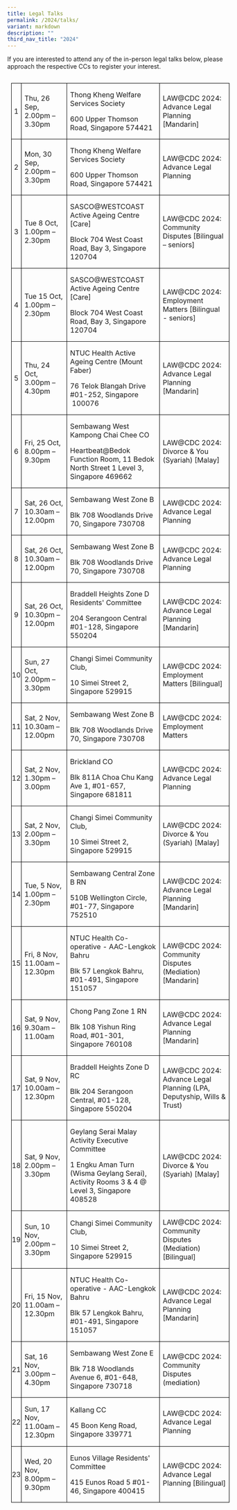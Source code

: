 ```yaml
---
title: Legal Talks
permalink: /2024/talks/
variant: markdown
description: ""
third_nav_title: "2024"
---
```

If you are interested to attend any of the in-person legal talks below, please approach the respective CCs to register your interest.

        
<table style="border-collapse:collapse;mso-yfti-tbllook:1184;mso-table-lspace:9.0pt;
 margin-left:6.75pt;mso-table-rspace:9.0pt;margin-right:6.75pt;mso-table-bspace:
 5.75pt;margin-bottom:3.5pt;mso-table-anchor-vertical:paragraph;mso-table-anchor-horizontal:
 column;mso-table-left:left;mso-padding-alt:0cm 0cm 0cm 0cm" align="left" cellpadding="0" cellspacing="0" border="0" class="MsoNormalTable"><tbody><tr style="mso-yfti-irow:0;mso-yfti-firstrow:yes"><td style="width:20.9pt;border:solid windowtext 1.0pt;padding:0cm 0cm 0cm 0cm" width="28"><p style="text-align:center;mso-element:frame;
  mso-element-frame-hspace:9.0pt;mso-element-wrap:around;mso-element-anchor-vertical:
  paragraph;mso-element-anchor-horizontal:column;mso-height-rule:exactly" align="center" class="MsoNormal">1</p></td><td style="width:184.25pt;border:solid windowtext 1.0pt;border-left:
  none;padding:0cm 5.4pt 0cm 5.4pt" width="246"><p style="mso-element:frame;mso-element-frame-hspace:9.0pt;
  mso-element-wrap:around;mso-element-anchor-vertical:paragraph;mso-element-anchor-horizontal:
  column;mso-height-rule:exactly" class="MsoNormal">Thu, 26 Sep, 2.00pm – 3.30pm</p></td><td style="width:306.15pt;border:solid windowtext 1.0pt;border-left:
  none;padding:0cm 5.4pt 0cm 5.4pt" width="408"><p style="mso-element:frame;mso-element-frame-hspace:9.0pt;
  mso-element-wrap:around;mso-element-anchor-vertical:paragraph;mso-element-anchor-horizontal:
  column;mso-height-rule:exactly" class="MsoNormal">Thong Kheng Welfare Services Society</p><p style="mso-element:frame;mso-element-frame-hspace:9.0pt;
  mso-element-wrap:around;mso-element-anchor-vertical:paragraph;mso-element-anchor-horizontal:
  column;mso-height-rule:exactly" class="MsoNormal">600 Upper Thomson Road, Singapore 574421</p></td><td style="width:411.1pt;border:solid windowtext 1.0pt;border-left:
  none;padding:0cm 5.4pt 0cm 5.4pt" width="548"><p style="mso-element:frame;mso-element-frame-hspace:9.0pt;
  mso-element-wrap:around;mso-element-anchor-vertical:paragraph;mso-element-anchor-horizontal:
  column;mso-height-rule:exactly" class="MsoNormal">LAW@CDC 2024: Advance Legal Planning [Mandarin]</p></td></tr><tr style="mso-yfti-irow:1"><td style="width:20.9pt;border:solid windowtext 1.0pt;border-top:
  none;padding:0cm 0cm 0cm 0cm" width="28"><p style="text-align:center;mso-element:frame;
  mso-element-frame-hspace:9.0pt;mso-element-wrap:around;mso-element-anchor-vertical:
  paragraph;mso-element-anchor-horizontal:column;mso-height-rule:exactly" align="center" class="MsoNormal">2</p></td><td style="width:184.25pt;border-top:none;border-left:none;
  border-bottom:solid windowtext 1.0pt;border-right:solid windowtext 1.0pt;
  padding:0cm 5.4pt 0cm 5.4pt" width="246"><p style="mso-element:frame;mso-element-frame-hspace:9.0pt;
  mso-element-wrap:around;mso-element-anchor-vertical:paragraph;mso-element-anchor-horizontal:
  column;mso-height-rule:exactly" class="MsoNormal">Mon, 30 Sep, 2.00pm – 3.30pm</p></td><td style="width:306.15pt;border-top:none;border-left:none;
  border-bottom:solid windowtext 1.0pt;border-right:solid windowtext 1.0pt;
  padding:0cm 5.4pt 0cm 5.4pt" width="408"><p style="mso-element:frame;mso-element-frame-hspace:9.0pt;
  mso-element-wrap:around;mso-element-anchor-vertical:paragraph;mso-element-anchor-horizontal:
  column;mso-height-rule:exactly" class="MsoNormal">Thong Kheng Welfare Services Society</p><p style="mso-element:frame;mso-element-frame-hspace:9.0pt;
  mso-element-wrap:around;mso-element-anchor-vertical:paragraph;mso-element-anchor-horizontal:
  column;mso-height-rule:exactly" class="MsoNormal">600 Upper Thomson Road, Singapore 574421</p></td><td style="width:411.1pt;border-top:none;border-left:none;
  border-bottom:solid windowtext 1.0pt;border-right:solid windowtext 1.0pt;
  padding:0cm 5.4pt 0cm 5.4pt" width="548"><p style="mso-element:frame;mso-element-frame-hspace:9.0pt;
  mso-element-wrap:around;mso-element-anchor-vertical:paragraph;mso-element-anchor-horizontal:
  column;mso-height-rule:exactly" class="MsoNormal">LAW@CDC 2024: Advance Legal Planning</p></td></tr><tr style="mso-yfti-irow:2"><td style="width:20.9pt;border:solid windowtext 1.0pt;border-top:
  none;padding:0cm 0cm 0cm 0cm" width="28"><p style="text-align:center;mso-element:frame;
  mso-element-frame-hspace:9.0pt;mso-element-wrap:around;mso-element-anchor-vertical:
  paragraph;mso-element-anchor-horizontal:column;mso-height-rule:exactly" align="center" class="MsoNormal">3</p></td><td style="width:184.25pt;border-top:none;border-left:none;
  border-bottom:solid windowtext 1.0pt;border-right:solid windowtext 1.0pt;
  padding:0cm 5.4pt 0cm 5.4pt" width="246"><p style="mso-element:frame;mso-element-frame-hspace:9.0pt;
  mso-element-wrap:around;mso-element-anchor-vertical:paragraph;mso-element-anchor-horizontal:
  column;mso-height-rule:exactly" class="MsoNormal">Tue 8 Oct, 1.00pm – 2.30pm</p></td><td style="width:306.15pt;border-top:none;border-left:none;
  border-bottom:solid windowtext 1.0pt;border-right:solid windowtext 1.0pt;
  padding:0cm 5.4pt 0cm 5.4pt" width="408"><p style="mso-element:frame;mso-element-frame-hspace:9.0pt;
  mso-element-wrap:around;mso-element-anchor-vertical:paragraph;mso-element-anchor-horizontal:
  column;mso-height-rule:exactly" class="MsoNormal">SASCO@WESTCOAST Active Ageing Centre [Care]</p><p style="mso-element:frame;mso-element-frame-hspace:9.0pt;
  mso-element-wrap:around;mso-element-anchor-vertical:paragraph;mso-element-anchor-horizontal:
  column;mso-height-rule:exactly" class="MsoNormal">Block 704 West Coast Road, Bay 3, Singapore 120704</p></td><td style="width:411.1pt;border-top:none;border-left:none;
  border-bottom:solid windowtext 1.0pt;border-right:solid windowtext 1.0pt;
  padding:0cm 5.4pt 0cm 5.4pt" width="548"><p style="mso-element:frame;mso-element-frame-hspace:9.0pt;
  mso-element-wrap:around;mso-element-anchor-vertical:paragraph;mso-element-anchor-horizontal:
  column;mso-height-rule:exactly" class="MsoNormal">LAW@CDC 2024: Community Disputes [Bilingual – seniors]</p></td></tr><tr style="mso-yfti-irow:3"><td style="width:20.9pt;border:solid windowtext 1.0pt;border-top:
  none;padding:0cm 0cm 0cm 0cm" width="28"><p style="text-align:center;mso-element:frame;
  mso-element-frame-hspace:9.0pt;mso-element-wrap:around;mso-element-anchor-vertical:
  paragraph;mso-element-anchor-horizontal:column;mso-height-rule:exactly" align="center" class="MsoNormal">4</p></td><td style="width:184.25pt;border-top:none;border-left:none;
  border-bottom:solid windowtext 1.0pt;border-right:solid windowtext 1.0pt;
  padding:0cm 5.4pt 0cm 5.4pt" width="246"><p style="mso-element:frame;mso-element-frame-hspace:9.0pt;
  mso-element-wrap:around;mso-element-anchor-vertical:paragraph;mso-element-anchor-horizontal:
  column;mso-height-rule:exactly" class="MsoNormal">Tue 15 Oct, 1.00pm – 2.30pm</p></td><td style="width:306.15pt;border-top:none;border-left:none;
  border-bottom:solid windowtext 1.0pt;border-right:solid windowtext 1.0pt;
  padding:0cm 5.4pt 0cm 5.4pt" width="408"><p style="mso-element:frame;mso-element-frame-hspace:9.0pt;
  mso-element-wrap:around;mso-element-anchor-vertical:paragraph;mso-element-anchor-horizontal:
  column;mso-height-rule:exactly" class="MsoNormal">SASCO@WESTCOAST Active Ageing Centre [Care]</p><p style="mso-element:frame;mso-element-frame-hspace:9.0pt;
  mso-element-wrap:around;mso-element-anchor-vertical:paragraph;mso-element-anchor-horizontal:
  column;mso-height-rule:exactly" class="MsoNormal">Block 704 West Coast Road, Bay 3, Singapore 120704</p></td><td style="width:411.1pt;border-top:none;border-left:none;
  border-bottom:solid windowtext 1.0pt;border-right:solid windowtext 1.0pt;
  padding:0cm 5.4pt 0cm 5.4pt" width="548"><p style="mso-element:frame;mso-element-frame-hspace:9.0pt;
  mso-element-wrap:around;mso-element-anchor-vertical:paragraph;mso-element-anchor-horizontal:
  column;mso-height-rule:exactly" class="MsoNormal">LAW@CDC 2024: Employment Matters [Bilingual - seniors]</p></td></tr><tr style="mso-yfti-irow:4"><td style="width:20.9pt;border:solid windowtext 1.0pt;border-top:
  none;padding:0cm 0cm 0cm 0cm" width="28"><p style="text-align:center;mso-element:frame;
  mso-element-frame-hspace:9.0pt;mso-element-wrap:around;mso-element-anchor-vertical:
  paragraph;mso-element-anchor-horizontal:column;mso-height-rule:exactly" align="center" class="MsoNormal">5</p></td><td style="width:184.25pt;border-top:none;border-left:none;
  border-bottom:solid windowtext 1.0pt;border-right:solid windowtext 1.0pt;
  padding:0cm 5.4pt 0cm 5.4pt" width="246"><p style="mso-element:frame;mso-element-frame-hspace:9.0pt;
  mso-element-wrap:around;mso-element-anchor-vertical:paragraph;mso-element-anchor-horizontal:
  column;mso-height-rule:exactly" class="MsoNormal">Thu, 24 Oct, 3.00pm – 4.30pm</p></td><td style="width:306.15pt;border-top:none;border-left:none;
  border-bottom:solid windowtext 1.0pt;border-right:solid windowtext 1.0pt;
  padding:0cm 5.4pt 0cm 5.4pt" width="408"><p style="mso-element:frame;mso-element-frame-hspace:9.0pt;
  mso-element-wrap:around;mso-element-anchor-vertical:paragraph;mso-element-anchor-horizontal:
  column;mso-height-rule:exactly" class="MsoNormal">NTUC Health Active Ageing Centre (Mount Faber)</p><p style="mso-element:frame;mso-element-frame-hspace:9.0pt;
  mso-element-wrap:around;mso-element-anchor-vertical:paragraph;mso-element-anchor-horizontal:
  column;mso-height-rule:exactly" class="MsoNormal">76 Telok Blangah Drive #01-252, Singapore &nbsp;100076</p></td><td style="width:411.1pt;border-top:none;border-left:none;
  border-bottom:solid windowtext 1.0pt;border-right:solid windowtext 1.0pt;
  padding:0cm 5.4pt 0cm 5.4pt" width="548"><p style="mso-element:frame;mso-element-frame-hspace:9.0pt;
  mso-element-wrap:around;mso-element-anchor-vertical:paragraph;mso-element-anchor-horizontal:
  column;mso-height-rule:exactly" class="MsoNormal">LAW@CDC 2024: Advance Legal Planning [Mandarin]</p></td></tr><tr style="mso-yfti-irow:5"><td style="width:20.9pt;border:solid windowtext 1.0pt;border-top:
  none;padding:0cm 0cm 0cm 0cm" width="28"><p style="text-align:center;mso-element:frame;
  mso-element-frame-hspace:9.0pt;mso-element-wrap:around;mso-element-anchor-vertical:
  paragraph;mso-element-anchor-horizontal:column;mso-height-rule:exactly" align="center" class="MsoNormal">6</p></td><td style="width:184.25pt;border-top:none;border-left:none;
  border-bottom:solid windowtext 1.0pt;border-right:solid windowtext 1.0pt;
  padding:0cm 5.4pt 0cm 5.4pt" width="246"><p style="mso-element:frame;mso-element-frame-hspace:9.0pt;
  mso-element-wrap:around;mso-element-anchor-vertical:paragraph;mso-element-anchor-horizontal:
  column;mso-height-rule:exactly" class="MsoNormal">Fri, 25 Oct, 8.00pm – 9.30pm</p></td><td style="width:306.15pt;border-top:none;border-left:none;
  border-bottom:solid windowtext 1.0pt;border-right:solid windowtext 1.0pt;
  padding:0cm 5.4pt 0cm 5.4pt" width="408"><p style="mso-element:frame;mso-element-frame-hspace:9.0pt;
  mso-element-wrap:around;mso-element-anchor-vertical:paragraph;mso-element-anchor-horizontal:
  column;mso-height-rule:exactly" class="MsoNormal">Sembawang West Kampong Chai Chee CO</p><p style="mso-element:frame;mso-element-frame-hspace:9.0pt;
  mso-element-wrap:around;mso-element-anchor-vertical:paragraph;mso-element-anchor-horizontal:
  column;mso-height-rule:exactly" class="MsoNormal">Heartbeat@Bedok Function Room, 11 Bedok North Street 1 Level 3, Singapore 469662</p></td><td style="width:411.1pt;border-top:none;border-left:none;
  border-bottom:solid windowtext 1.0pt;border-right:solid windowtext 1.0pt;
  padding:0cm 5.4pt 0cm 5.4pt" width="548"><p style="mso-element:frame;mso-element-frame-hspace:9.0pt;
  mso-element-wrap:around;mso-element-anchor-vertical:paragraph;mso-element-anchor-horizontal:
  column;mso-height-rule:exactly" class="MsoNormal">LAW@CDC 2024: Divorce &amp; You (Syariah) [Malay]</p></td></tr><tr style="mso-yfti-irow:6"><td style="width:20.9pt;border:solid windowtext 1.0pt;border-top:
  none;padding:0cm 0cm 0cm 0cm" width="28"><p style="text-align:center;mso-element:frame;
  mso-element-frame-hspace:9.0pt;mso-element-wrap:around;mso-element-anchor-vertical:
  paragraph;mso-element-anchor-horizontal:column;mso-height-rule:exactly" align="center" class="MsoNormal">7</p></td><td style="width:184.25pt;border-top:none;border-left:none;
  border-bottom:solid windowtext 1.0pt;border-right:solid windowtext 1.0pt;
  padding:0cm 5.4pt 0cm 5.4pt" width="246"><p style="mso-element:frame;mso-element-frame-hspace:9.0pt;
  mso-element-wrap:around;mso-element-anchor-vertical:paragraph;mso-element-anchor-horizontal:
  column;mso-height-rule:exactly" class="MsoNormal">Sat, 26 Oct, 10.30am – 12.00pm</p></td><td style="width:306.15pt;border-top:none;border-left:none;
  border-bottom:solid windowtext 1.0pt;border-right:solid windowtext 1.0pt;
  padding:0cm 5.4pt 0cm 5.4pt" width="408"><p style="mso-element:frame;mso-element-frame-hspace:9.0pt;
  mso-element-wrap:around;mso-element-anchor-vertical:paragraph;mso-element-anchor-horizontal:
  column;mso-height-rule:exactly" class="MsoNormal">Sembawang West Zone B</p><p style="mso-element:frame;mso-element-frame-hspace:9.0pt;
  mso-element-wrap:around;mso-element-anchor-vertical:paragraph;mso-element-anchor-horizontal:
  column;mso-height-rule:exactly" class="MsoNormal">Blk 708 Woodlands Drive 70, Singapore 730708</p></td><td style="width:411.1pt;border-top:none;border-left:none;
  border-bottom:solid windowtext 1.0pt;border-right:solid windowtext 1.0pt;
  padding:0cm 5.4pt 0cm 5.4pt" width="548"><p style="mso-element:frame;mso-element-frame-hspace:9.0pt;
  mso-element-wrap:around;mso-element-anchor-vertical:paragraph;mso-element-anchor-horizontal:
  column;mso-height-rule:exactly" class="MsoNormal">LAW@CDC 2024: Advance Legal Planning</p></td></tr><tr style="mso-yfti-irow:7"><td style="width:20.9pt;border:solid windowtext 1.0pt;border-top:
  none;padding:0cm 0cm 0cm 0cm" width="28"><p style="text-align:center;mso-element:frame;
  mso-element-frame-hspace:9.0pt;mso-element-wrap:around;mso-element-anchor-vertical:
  paragraph;mso-element-anchor-horizontal:column;mso-height-rule:exactly" align="center" class="MsoNormal">8</p></td><td style="width:184.25pt;border-top:none;border-left:none;
  border-bottom:solid windowtext 1.0pt;border-right:solid windowtext 1.0pt;
  padding:0cm 5.4pt 0cm 5.4pt" width="246"><p style="mso-element:frame;mso-element-frame-hspace:9.0pt;
  mso-element-wrap:around;mso-element-anchor-vertical:paragraph;mso-element-anchor-horizontal:
  column;mso-height-rule:exactly" class="MsoNormal">Sat, 26 Oct, 10.30am – 12.00pm</p></td><td style="width:306.15pt;border-top:none;border-left:none;
  border-bottom:solid windowtext 1.0pt;border-right:solid windowtext 1.0pt;
  padding:0cm 5.4pt 0cm 5.4pt" width="408"><p style="mso-element:frame;mso-element-frame-hspace:9.0pt;
  mso-element-wrap:around;mso-element-anchor-vertical:paragraph;mso-element-anchor-horizontal:
  column;mso-height-rule:exactly" class="MsoNormal">Sembawang West Zone B</p><p style="mso-element:frame;mso-element-frame-hspace:9.0pt;
  mso-element-wrap:around;mso-element-anchor-vertical:paragraph;mso-element-anchor-horizontal:
  column;mso-height-rule:exactly" class="MsoNormal">Blk 708 Woodlands Drive 70, Singapore 730708</p></td><td style="width:411.1pt;border-top:none;border-left:none;
  border-bottom:solid windowtext 1.0pt;border-right:solid windowtext 1.0pt;
  padding:0cm 5.4pt 0cm 5.4pt" width="548"><p style="mso-element:frame;mso-element-frame-hspace:9.0pt;
  mso-element-wrap:around;mso-element-anchor-vertical:paragraph;mso-element-anchor-horizontal:
  column;mso-height-rule:exactly" class="MsoNormal">LAW@CDC 2024: Advance Legal Planning</p></td></tr><tr style="mso-yfti-irow:8"><td style="width:20.9pt;border:solid windowtext 1.0pt;border-top:
  none;padding:0cm 0cm 0cm 0cm" width="28"><p style="text-align:center;mso-element:frame;
  mso-element-frame-hspace:9.0pt;mso-element-wrap:around;mso-element-anchor-vertical:
  paragraph;mso-element-anchor-horizontal:column;mso-height-rule:exactly" align="center" class="MsoNormal">9</p></td><td style="width:184.25pt;border-top:none;border-left:none;
  border-bottom:solid windowtext 1.0pt;border-right:solid windowtext 1.0pt;
  padding:0cm 5.4pt 0cm 5.4pt" width="246"><p style="mso-element:frame;mso-element-frame-hspace:9.0pt;
  mso-element-wrap:around;mso-element-anchor-vertical:paragraph;mso-element-anchor-horizontal:
  column;mso-height-rule:exactly" class="MsoNormal">Sat, 26 Oct, 10.30pm – 12.00pm</p></td><td style="width:306.15pt;border-top:none;border-left:none;
  border-bottom:solid windowtext 1.0pt;border-right:solid windowtext 1.0pt;
  padding:0cm 5.4pt 0cm 5.4pt" width="408"><p style="mso-element:frame;mso-element-frame-hspace:9.0pt;
  mso-element-wrap:around;mso-element-anchor-vertical:paragraph;mso-element-anchor-horizontal:
  column;mso-height-rule:exactly" class="MsoNormal">Braddell Heights Zone D Residents' Committee</p><p style="mso-element:frame;mso-element-frame-hspace:9.0pt;
  mso-element-wrap:around;mso-element-anchor-vertical:paragraph;mso-element-anchor-horizontal:
  column;mso-height-rule:exactly" class="MsoNormal">204 Serangoon Central #01-128, Singapore 550204</p></td><td style="width:411.1pt;border-top:none;border-left:none;
  border-bottom:solid windowtext 1.0pt;border-right:solid windowtext 1.0pt;
  padding:0cm 5.4pt 0cm 5.4pt" width="548"><p style="mso-element:frame;mso-element-frame-hspace:9.0pt;
  mso-element-wrap:around;mso-element-anchor-vertical:paragraph;mso-element-anchor-horizontal:
  column;mso-height-rule:exactly" class="MsoNormal">LAW@CDC 2024: Advance Legal Planning [Mandarin]</p></td></tr><tr style="mso-yfti-irow:9"><td style="width:20.9pt;border:solid windowtext 1.0pt;border-top:
  none;padding:0cm 0cm 0cm 0cm" width="28"><p style="text-align:center;mso-element:frame;
  mso-element-frame-hspace:9.0pt;mso-element-wrap:around;mso-element-anchor-vertical:
  paragraph;mso-element-anchor-horizontal:column;mso-height-rule:exactly" align="center" class="MsoNormal">10</p></td><td style="width:184.25pt;border-top:none;border-left:none;
  border-bottom:solid windowtext 1.0pt;border-right:solid windowtext 1.0pt;
  padding:0cm 5.4pt 0cm 5.4pt" width="246"><p style="mso-element:frame;mso-element-frame-hspace:9.0pt;
  mso-element-wrap:around;mso-element-anchor-vertical:paragraph;mso-element-anchor-horizontal:
  column;mso-height-rule:exactly" class="MsoNormal">Sun, 27 Oct, 2.00pm – 3.30pm</p></td><td style="width:306.15pt;border-top:none;border-left:none;
  border-bottom:solid windowtext 1.0pt;border-right:solid windowtext 1.0pt;
  padding:0cm 5.4pt 0cm 5.4pt" width="408"><p style="mso-element:frame;mso-element-frame-hspace:9.0pt;
  mso-element-wrap:around;mso-element-anchor-vertical:paragraph;mso-element-anchor-horizontal:
  column;mso-height-rule:exactly" class="MsoNormal">Changi Simei Community Club,</p><p style="mso-element:frame;mso-element-frame-hspace:9.0pt;
  mso-element-wrap:around;mso-element-anchor-vertical:paragraph;mso-element-anchor-horizontal:
  column;mso-height-rule:exactly" class="MsoNormal">10 Simei Street 2, Singapore 529915</p></td><td style="width:411.1pt;border-top:none;border-left:none;
  border-bottom:solid windowtext 1.0pt;border-right:solid windowtext 1.0pt;
  padding:0cm 5.4pt 0cm 5.4pt" width="548"><p style="mso-element:frame;mso-element-frame-hspace:9.0pt;
  mso-element-wrap:around;mso-element-anchor-vertical:paragraph;mso-element-anchor-horizontal:
  column;mso-height-rule:exactly" class="MsoNormal">LAW@CDC 2024: Employment Matters [Bilingual]</p></td></tr><tr style="mso-yfti-irow:10"><td style="width:20.9pt;border:solid windowtext 1.0pt;border-top:
  none;padding:0cm 0cm 0cm 0cm" width="28"><p style="text-align:center;mso-element:frame;
  mso-element-frame-hspace:9.0pt;mso-element-wrap:around;mso-element-anchor-vertical:
  paragraph;mso-element-anchor-horizontal:column;mso-height-rule:exactly" align="center" class="MsoNormal">11</p></td><td style="width:184.25pt;border-top:none;border-left:none;
  border-bottom:solid windowtext 1.0pt;border-right:solid windowtext 1.0pt;
  padding:0cm 5.4pt 0cm 5.4pt" width="246"><p style="mso-element:frame;mso-element-frame-hspace:9.0pt;
  mso-element-wrap:around;mso-element-anchor-vertical:paragraph;mso-element-anchor-horizontal:
  column;mso-height-rule:exactly" class="MsoNormal">Sat, 2 Nov, 10.30am – 12.00pm</p></td><td style="width:306.15pt;border-top:none;border-left:none;
  border-bottom:solid windowtext 1.0pt;border-right:solid windowtext 1.0pt;
  padding:0cm 5.4pt 0cm 5.4pt" width="408"><p style="mso-element:frame;mso-element-frame-hspace:9.0pt;
  mso-element-wrap:around;mso-element-anchor-vertical:paragraph;mso-element-anchor-horizontal:
  column;mso-height-rule:exactly" class="MsoNormal">Sembawang West Zone B</p><p style="mso-element:frame;mso-element-frame-hspace:9.0pt;
  mso-element-wrap:around;mso-element-anchor-vertical:paragraph;mso-element-anchor-horizontal:
  column;mso-height-rule:exactly" class="MsoNormal">Blk 708 Woodlands Drive 70, Singapore 730708</p></td><td style="width:411.1pt;border-top:none;border-left:none;
  border-bottom:solid windowtext 1.0pt;border-right:solid windowtext 1.0pt;
  padding:0cm 5.4pt 0cm 5.4pt" width="548"><p style="mso-element:frame;mso-element-frame-hspace:9.0pt;
  mso-element-wrap:around;mso-element-anchor-vertical:paragraph;mso-element-anchor-horizontal:
  column;mso-height-rule:exactly" class="MsoNormal">LAW@CDC 2024: Employment Matters</p></td></tr><tr style="mso-yfti-irow:11"><td style="width:20.9pt;border:solid windowtext 1.0pt;border-top:
  none;padding:0cm 0cm 0cm 0cm" width="28"><p style="text-align:center;mso-element:frame;
  mso-element-frame-hspace:9.0pt;mso-element-wrap:around;mso-element-anchor-vertical:
  paragraph;mso-element-anchor-horizontal:column;mso-height-rule:exactly" align="center" class="MsoNormal">12</p></td><td style="width:184.25pt;border-top:none;border-left:none;
  border-bottom:solid windowtext 1.0pt;border-right:solid windowtext 1.0pt;
  padding:0cm 5.4pt 0cm 5.4pt" width="246"><p style="mso-element:frame;mso-element-frame-hspace:9.0pt;
  mso-element-wrap:around;mso-element-anchor-vertical:paragraph;mso-element-anchor-horizontal:
  column;mso-height-rule:exactly" class="MsoNormal">Sat, 2 Nov, 1.30pm – 3.00pm</p></td><td style="width:306.15pt;border-top:none;border-left:none;
  border-bottom:solid windowtext 1.0pt;border-right:solid windowtext 1.0pt;
  padding:0cm 5.4pt 0cm 5.4pt" width="408"><p style="mso-element:frame;mso-element-frame-hspace:9.0pt;
  mso-element-wrap:around;mso-element-anchor-vertical:paragraph;mso-element-anchor-horizontal:
  column;mso-height-rule:exactly" class="MsoNormal">Brickland CO</p><p style="mso-element:frame;mso-element-frame-hspace:9.0pt;
  mso-element-wrap:around;mso-element-anchor-vertical:paragraph;mso-element-anchor-horizontal:
  column;mso-height-rule:exactly" class="MsoNormal">Blk 811A Choa Chu Kang Ave 1, #01-657, Singapore 681811</p></td><td style="width:411.1pt;border-top:none;border-left:none;
  border-bottom:solid windowtext 1.0pt;border-right:solid windowtext 1.0pt;
  padding:0cm 5.4pt 0cm 5.4pt" width="548"><p style="mso-element:frame;mso-element-frame-hspace:9.0pt;
  mso-element-wrap:around;mso-element-anchor-vertical:paragraph;mso-element-anchor-horizontal:
  column;mso-height-rule:exactly" class="MsoNormal">LAW@CDC 2024:&nbsp; Advance Legal Planning</p></td></tr><tr style="mso-yfti-irow:12"><td style="width:20.9pt;border:solid windowtext 1.0pt;border-top:
  none;padding:0cm 0cm 0cm 0cm" width="28"><p style="text-align:center;mso-element:frame;
  mso-element-frame-hspace:9.0pt;mso-element-wrap:around;mso-element-anchor-vertical:
  paragraph;mso-element-anchor-horizontal:column;mso-height-rule:exactly" align="center" class="MsoNormal">13</p></td><td style="width:184.25pt;border-top:none;border-left:none;
  border-bottom:solid windowtext 1.0pt;border-right:solid windowtext 1.0pt;
  padding:0cm 5.4pt 0cm 5.4pt" width="246"><p style="mso-element:frame;mso-element-frame-hspace:9.0pt;
  mso-element-wrap:around;mso-element-anchor-vertical:paragraph;mso-element-anchor-horizontal:
  column;mso-height-rule:exactly" class="MsoNormal">Sat, 2 Nov, 2.00pm – 3.30pm</p></td><td style="width:306.15pt;border-top:none;border-left:none;
  border-bottom:solid windowtext 1.0pt;border-right:solid windowtext 1.0pt;
  padding:0cm 5.4pt 0cm 5.4pt" width="408"><p style="mso-element:frame;mso-element-frame-hspace:9.0pt;
  mso-element-wrap:around;mso-element-anchor-vertical:paragraph;mso-element-anchor-horizontal:
  column;mso-height-rule:exactly" class="MsoNormal">Changi Simei Community Club,</p><p style="mso-element:frame;mso-element-frame-hspace:9.0pt;
  mso-element-wrap:around;mso-element-anchor-vertical:paragraph;mso-element-anchor-horizontal:
  column;mso-height-rule:exactly" class="MsoNormal">10 Simei Street 2, Singapore 529915</p></td><td style="width:411.1pt;border-top:none;border-left:none;
  border-bottom:solid windowtext 1.0pt;border-right:solid windowtext 1.0pt;
  padding:0cm 5.4pt 0cm 5.4pt" width="548"><p style="mso-element:frame;mso-element-frame-hspace:9.0pt;
  mso-element-wrap:around;mso-element-anchor-vertical:paragraph;mso-element-anchor-horizontal:
  column;mso-height-rule:exactly" class="MsoNormal">LAW@CDC 2024: Divorce &amp; You (Syariah) [Malay]</p></td></tr><tr style="mso-yfti-irow:13"><td style="width:20.9pt;border:solid windowtext 1.0pt;border-top:
  none;padding:0cm 0cm 0cm 0cm" width="28"><p style="text-align:center;mso-element:frame;
  mso-element-frame-hspace:9.0pt;mso-element-wrap:around;mso-element-anchor-vertical:
  paragraph;mso-element-anchor-horizontal:column;mso-height-rule:exactly" align="center" class="MsoNormal">14</p></td><td style="width:184.25pt;border-top:none;border-left:none;
  border-bottom:solid windowtext 1.0pt;border-right:solid windowtext 1.0pt;
  padding:0cm 5.4pt 0cm 5.4pt" width="246"><p style="mso-element:frame;mso-element-frame-hspace:9.0pt;
  mso-element-wrap:around;mso-element-anchor-vertical:paragraph;mso-element-anchor-horizontal:
  column;mso-height-rule:exactly" class="MsoNormal">Tue, 5 Nov, 1.00pm – 2.30pm</p></td><td style="width:306.15pt;border-top:none;border-left:none;
  border-bottom:solid windowtext 1.0pt;border-right:solid windowtext 1.0pt;
  padding:0cm 5.4pt 0cm 5.4pt" width="408"><p style="mso-element:frame;mso-element-frame-hspace:9.0pt;
  mso-element-wrap:around;mso-element-anchor-vertical:paragraph;mso-element-anchor-horizontal:
  column;mso-height-rule:exactly" class="MsoNormal">Sembawang Central Zone B RN</p><p style="mso-element:frame;mso-element-frame-hspace:9.0pt;
  mso-element-wrap:around;mso-element-anchor-vertical:paragraph;mso-element-anchor-horizontal:
  column;mso-height-rule:exactly" class="MsoNormal">510B Wellington Circle, #01-77, Singapore 752510</p></td><td style="width:411.1pt;border-top:none;border-left:none;
  border-bottom:solid windowtext 1.0pt;border-right:solid windowtext 1.0pt;
  padding:0cm 5.4pt 0cm 5.4pt" width="548"><p style="mso-element:frame;mso-element-frame-hspace:9.0pt;
  mso-element-wrap:around;mso-element-anchor-vertical:paragraph;mso-element-anchor-horizontal:
  column;mso-height-rule:exactly" class="MsoNormal">LAW@CDC 2024:&nbsp; Advance Legal Planning [Mandarin]</p></td></tr><tr style="mso-yfti-irow:14"><td style="width:20.9pt;border:solid windowtext 1.0pt;border-top:
  none;padding:0cm 0cm 0cm 0cm" width="28"><p style="text-align:center;mso-element:frame;
  mso-element-frame-hspace:9.0pt;mso-element-wrap:around;mso-element-anchor-vertical:
  paragraph;mso-element-anchor-horizontal:column;mso-height-rule:exactly" align="center" class="MsoNormal">15</p></td><td style="width:184.25pt;border-top:none;border-left:none;
  border-bottom:solid windowtext 1.0pt;border-right:solid windowtext 1.0pt;
  padding:0cm 5.4pt 0cm 5.4pt" width="246"><p style="mso-element:frame;mso-element-frame-hspace:9.0pt;
  mso-element-wrap:around;mso-element-anchor-vertical:paragraph;mso-element-anchor-horizontal:
  column;mso-height-rule:exactly" class="MsoNormal">Fri, 8 Nov, 11.00am – 12.30pm</p></td><td style="width:306.15pt;border-top:none;border-left:none;
  border-bottom:solid windowtext 1.0pt;border-right:solid windowtext 1.0pt;
  padding:0cm 5.4pt 0cm 5.4pt" width="408"><p style="mso-element:frame;mso-element-frame-hspace:9.0pt;
  mso-element-wrap:around;mso-element-anchor-vertical:paragraph;mso-element-anchor-horizontal:
  column;mso-height-rule:exactly" class="MsoNormal">NTUC Health Co-operative - AAC-Lengkok Bahru</p><p style="mso-element:frame;mso-element-frame-hspace:9.0pt;
  mso-element-wrap:around;mso-element-anchor-vertical:paragraph;mso-element-anchor-horizontal:
  column;mso-height-rule:exactly" class="MsoNormal">Blk 57 Lengkok Bahru, #01-491, Singapore 151057</p></td><td style="width:411.1pt;border-top:none;border-left:none;
  border-bottom:solid windowtext 1.0pt;border-right:solid windowtext 1.0pt;
  padding:0cm 5.4pt 0cm 5.4pt" width="548"><p style="mso-element:frame;mso-element-frame-hspace:9.0pt;
  mso-element-wrap:around;mso-element-anchor-vertical:paragraph;mso-element-anchor-horizontal:
  column;mso-height-rule:exactly" class="MsoNormal">LAW@CDC 2024: Community Disputes (Mediation) [Mandarin]</p></td></tr><tr style="mso-yfti-irow:15"><td style="width:20.9pt;border:solid windowtext 1.0pt;border-top:
  none;padding:0cm 0cm 0cm 0cm" width="28"><p style="text-align:center;mso-element:frame;
  mso-element-frame-hspace:9.0pt;mso-element-wrap:around;mso-element-anchor-vertical:
  paragraph;mso-element-anchor-horizontal:column;mso-height-rule:exactly" align="center" class="MsoNormal">16</p></td><td style="width:184.25pt;border-top:none;border-left:none;
  border-bottom:solid windowtext 1.0pt;border-right:solid windowtext 1.0pt;
  padding:0cm 5.4pt 0cm 5.4pt" width="246"><p style="mso-element:frame;mso-element-frame-hspace:9.0pt;
  mso-element-wrap:around;mso-element-anchor-vertical:paragraph;mso-element-anchor-horizontal:
  column;mso-height-rule:exactly" class="MsoNormal">Sat, 9 Nov, 9.30am – 11.00am</p></td><td style="width:306.15pt;border-top:none;border-left:none;
  border-bottom:solid windowtext 1.0pt;border-right:solid windowtext 1.0pt;
  padding:0cm 5.4pt 0cm 5.4pt" width="408"><p style="mso-element:frame;mso-element-frame-hspace:9.0pt;
  mso-element-wrap:around;mso-element-anchor-vertical:paragraph;mso-element-anchor-horizontal:
  column;mso-height-rule:exactly" class="MsoNormal">Chong Pang Zone 1 RN</p><p style="mso-element:frame;mso-element-frame-hspace:9.0pt;
  mso-element-wrap:around;mso-element-anchor-vertical:paragraph;mso-element-anchor-horizontal:
  column;mso-height-rule:exactly" class="MsoNormal">Blk 108 Yishun Ring Road, #01-301, Singapore 760108</p></td><td style="width:411.1pt;border-top:none;border-left:none;
  border-bottom:solid windowtext 1.0pt;border-right:solid windowtext 1.0pt;
  padding:0cm 5.4pt 0cm 5.4pt" width="548"><p style="mso-element:frame;mso-element-frame-hspace:9.0pt;
  mso-element-wrap:around;mso-element-anchor-vertical:paragraph;mso-element-anchor-horizontal:
  column;mso-height-rule:exactly" class="MsoNormal">LAW@CDC 2024: Advance Legal Planning [Mandarin]</p></td></tr><tr style="mso-yfti-irow:16"><td style="width:20.9pt;border:solid windowtext 1.0pt;border-top:
  none;padding:0cm 0cm 0cm 0cm" width="28"><p style="text-align:center;mso-element:frame;
  mso-element-frame-hspace:9.0pt;mso-element-wrap:around;mso-element-anchor-vertical:
  paragraph;mso-element-anchor-horizontal:column;mso-height-rule:exactly" align="center" class="MsoNormal">17</p></td><td style="width:184.25pt;border-top:none;border-left:none;
  border-bottom:solid windowtext 1.0pt;border-right:solid windowtext 1.0pt;
  padding:0cm 5.4pt 0cm 5.4pt" width="246"><p style="mso-element:frame;mso-element-frame-hspace:9.0pt;
  mso-element-wrap:around;mso-element-anchor-vertical:paragraph;mso-element-anchor-horizontal:
  column;mso-height-rule:exactly" class="MsoNormal">Sat, 9 Nov, 10.00am – 12.30pm</p></td><td style="width:306.15pt;border-top:none;border-left:none;
  border-bottom:solid windowtext 1.0pt;border-right:solid windowtext 1.0pt;
  padding:0cm 5.4pt 0cm 5.4pt" width="408"><p style="mso-element:frame;mso-element-frame-hspace:9.0pt;
  mso-element-wrap:around;mso-element-anchor-vertical:paragraph;mso-element-anchor-horizontal:
  column;mso-height-rule:exactly" class="MsoNormal">Braddell Heights Zone D RC</p><p style="mso-element:frame;mso-element-frame-hspace:9.0pt;
  mso-element-wrap:around;mso-element-anchor-vertical:paragraph;mso-element-anchor-horizontal:
  column;mso-height-rule:exactly" class="MsoNormal">Blk 204 Serangoon Central, #01-128, Singapore 550204</p></td><td style="width:411.1pt;border-top:none;border-left:none;
  border-bottom:solid windowtext 1.0pt;border-right:solid windowtext 1.0pt;
  padding:0cm 5.4pt 0cm 5.4pt" width="548"><p style="mso-element:frame;mso-element-frame-hspace:9.0pt;
  mso-element-wrap:around;mso-element-anchor-vertical:paragraph;mso-element-anchor-horizontal:
  column;mso-height-rule:exactly" class="MsoNormal">LAW@CDC 2024: Advance Legal Planning (LPA, Deputyship, Wills &amp; Trust)</p></td></tr><tr style="mso-yfti-irow:17"><td style="width:20.9pt;border:solid windowtext 1.0pt;border-top:
  none;padding:0cm 0cm 0cm 0cm" width="28"><p style="text-align:center;mso-element:frame;
  mso-element-frame-hspace:9.0pt;mso-element-wrap:around;mso-element-anchor-vertical:
  paragraph;mso-element-anchor-horizontal:column;mso-height-rule:exactly" align="center" class="MsoNormal">18</p></td><td style="width:184.25pt;border-top:none;border-left:none;
  border-bottom:solid windowtext 1.0pt;border-right:solid windowtext 1.0pt;
  padding:0cm 5.4pt 0cm 5.4pt" width="246"><p style="mso-element:frame;mso-element-frame-hspace:9.0pt;
  mso-element-wrap:around;mso-element-anchor-vertical:paragraph;mso-element-anchor-horizontal:
  column;mso-height-rule:exactly" class="MsoNormal">Sat, 9 Nov, 2.00pm – 3.30pm</p></td><td style="width:306.15pt;border-top:none;border-left:none;
  border-bottom:solid windowtext 1.0pt;border-right:solid windowtext 1.0pt;
  padding:0cm 5.4pt 0cm 5.4pt" width="408"><p style="mso-element:frame;mso-element-frame-hspace:9.0pt;
  mso-element-wrap:around;mso-element-anchor-vertical:paragraph;mso-element-anchor-horizontal:
  column;mso-height-rule:exactly" class="MsoNormal">Geylang Serai Malay Activity Executive Committee</p><p style="mso-element:frame;mso-element-frame-hspace:9.0pt;
  mso-element-wrap:around;mso-element-anchor-vertical:paragraph;mso-element-anchor-horizontal:
  column;mso-height-rule:exactly" class="MsoNormal">1 Engku Aman Turn (Wisma Geylang Serai), Activity Rooms 3 &amp; 4 @ Level 3, Singapore 408528</p></td><td style="width:411.1pt;border-top:none;border-left:none;
  border-bottom:solid windowtext 1.0pt;border-right:solid windowtext 1.0pt;
  padding:0cm 5.4pt 0cm 5.4pt" width="548"><p style="mso-element:frame;mso-element-frame-hspace:9.0pt;
  mso-element-wrap:around;mso-element-anchor-vertical:paragraph;mso-element-anchor-horizontal:
  column;mso-height-rule:exactly" class="MsoNormal">LAW@CDC 2024: Divorce &amp; You (Syariah) [Malay]</p></td></tr><tr style="mso-yfti-irow:18"><td style="width:20.9pt;border:solid windowtext 1.0pt;border-top:
  none;padding:0cm 0cm 0cm 0cm" width="28"><p style="text-align:center;mso-element:frame;
  mso-element-frame-hspace:9.0pt;mso-element-wrap:around;mso-element-anchor-vertical:
  paragraph;mso-element-anchor-horizontal:column;mso-height-rule:exactly" align="center" class="MsoNormal">19</p></td><td style="width:184.25pt;border-top:none;border-left:none;
  border-bottom:solid windowtext 1.0pt;border-right:solid windowtext 1.0pt;
  padding:0cm 5.4pt 0cm 5.4pt" width="246"><p style="mso-element:frame;mso-element-frame-hspace:9.0pt;
  mso-element-wrap:around;mso-element-anchor-vertical:paragraph;mso-element-anchor-horizontal:
  column;mso-height-rule:exactly" class="MsoNormal">Sun, 10 Nov, 2.00pm – 3.30pm</p></td><td style="width:306.15pt;border-top:none;border-left:none;
  border-bottom:solid windowtext 1.0pt;border-right:solid windowtext 1.0pt;
  padding:0cm 5.4pt 0cm 5.4pt" width="408"><p style="mso-element:frame;mso-element-frame-hspace:9.0pt;
  mso-element-wrap:around;mso-element-anchor-vertical:paragraph;mso-element-anchor-horizontal:
  column;mso-height-rule:exactly" class="MsoNormal">Changi Simei Community Club,</p><p style="mso-element:frame;mso-element-frame-hspace:9.0pt;
  mso-element-wrap:around;mso-element-anchor-vertical:paragraph;mso-element-anchor-horizontal:
  column;mso-height-rule:exactly" class="MsoNormal">10 Simei Street 2, Singapore 529915</p></td><td style="width:411.1pt;border-top:none;border-left:none;
  border-bottom:solid windowtext 1.0pt;border-right:solid windowtext 1.0pt;
  padding:0cm 5.4pt 0cm 5.4pt" width="548"><p style="mso-element:frame;mso-element-frame-hspace:9.0pt;
  mso-element-wrap:around;mso-element-anchor-vertical:paragraph;mso-element-anchor-horizontal:
  column;mso-height-rule:exactly" class="MsoNormal">LAW@CDC 2024: Community Disputes (Mediation) [Bilingual]</p></td></tr><tr style="mso-yfti-irow:19"><td style="width:20.9pt;border:solid windowtext 1.0pt;border-top:
  none;padding:0cm 0cm 0cm 0cm" width="28"><p style="text-align:center;mso-element:frame;
  mso-element-frame-hspace:9.0pt;mso-element-wrap:around;mso-element-anchor-vertical:
  paragraph;mso-element-anchor-horizontal:column;mso-height-rule:exactly" align="center" class="MsoNormal">20</p></td><td style="width:184.25pt;border-top:none;border-left:none;
  border-bottom:solid windowtext 1.0pt;border-right:solid windowtext 1.0pt;
  padding:0cm 5.4pt 0cm 5.4pt" width="246"><p style="mso-element:frame;mso-element-frame-hspace:9.0pt;
  mso-element-wrap:around;mso-element-anchor-vertical:paragraph;mso-element-anchor-horizontal:
  column;mso-height-rule:exactly" class="MsoNormal">Fri, 15 Nov, 11.00am – 12.30pm</p></td><td style="width:306.15pt;border-top:none;border-left:none;
  border-bottom:solid windowtext 1.0pt;border-right:solid windowtext 1.0pt;
  padding:0cm 5.4pt 0cm 5.4pt" width="408"><p style="mso-element:frame;mso-element-frame-hspace:9.0pt;
  mso-element-wrap:around;mso-element-anchor-vertical:paragraph;mso-element-anchor-horizontal:
  column;mso-height-rule:exactly" class="MsoNormal">NTUC Health Co-operative - AAC-Lengkok Bahru</p><p style="mso-element:frame;mso-element-frame-hspace:9.0pt;
  mso-element-wrap:around;mso-element-anchor-vertical:paragraph;mso-element-anchor-horizontal:
  column;mso-height-rule:exactly" class="MsoNormal">Blk 57 Lengkok Bahru, #01-491, Singapore 151057</p></td><td style="width:411.1pt;border-top:none;border-left:none;
  border-bottom:solid windowtext 1.0pt;border-right:solid windowtext 1.0pt;
  padding:0cm 5.4pt 0cm 5.4pt" width="548"><p style="mso-element:frame;mso-element-frame-hspace:9.0pt;
  mso-element-wrap:around;mso-element-anchor-vertical:paragraph;mso-element-anchor-horizontal:
  column;mso-height-rule:exactly" class="MsoNormal">LAW@CDC 2024: Advance Legal Planning [Mandarin]</p></td></tr><tr style="mso-yfti-irow:20"><td style="width:20.9pt;border:solid windowtext 1.0pt;border-top:
  none;padding:0cm 0cm 0cm 0cm" width="28"><p style="text-align:center;mso-element:frame;
  mso-element-frame-hspace:9.0pt;mso-element-wrap:around;mso-element-anchor-vertical:
  paragraph;mso-element-anchor-horizontal:column;mso-height-rule:exactly" align="center" class="MsoNormal">21</p></td><td style="width:184.25pt;border-top:none;border-left:none;
  border-bottom:solid windowtext 1.0pt;border-right:solid windowtext 1.0pt;
  padding:0cm 5.4pt 0cm 5.4pt" width="246"><p style="mso-element:frame;mso-element-frame-hspace:9.0pt;
  mso-element-wrap:around;mso-element-anchor-vertical:paragraph;mso-element-anchor-horizontal:
  column;mso-height-rule:exactly" class="MsoNormal">Sat, 16 Nov, 3.00pm – 4.30pm</p></td><td style="width:306.15pt;border-top:none;border-left:none;
  border-bottom:solid windowtext 1.0pt;border-right:solid windowtext 1.0pt;
  padding:0cm 5.4pt 0cm 5.4pt" width="408"><p style="mso-element:frame;mso-element-frame-hspace:9.0pt;
  mso-element-wrap:around;mso-element-anchor-vertical:paragraph;mso-element-anchor-horizontal:
  column;mso-height-rule:exactly" class="MsoNormal">Sembawang West Zone E</p><p style="mso-element:frame;mso-element-frame-hspace:9.0pt;
  mso-element-wrap:around;mso-element-anchor-vertical:paragraph;mso-element-anchor-horizontal:
  column;mso-height-rule:exactly" class="MsoNormal">Blk 718 Woodlands Avenue 6, #01-648, Singapore 730718</p></td><td style="width:411.1pt;border-top:none;border-left:none;
  border-bottom:solid windowtext 1.0pt;border-right:solid windowtext 1.0pt;
  padding:0cm 5.4pt 0cm 5.4pt" width="548"><p style="mso-element:frame;mso-element-frame-hspace:9.0pt;
  mso-element-wrap:around;mso-element-anchor-vertical:paragraph;mso-element-anchor-horizontal:
  column;mso-height-rule:exactly" class="MsoNormal">LAW@CDC 2024: Community Disputes (mediation)</p></td></tr><tr style="mso-yfti-irow:21"><td style="width:20.9pt;border:solid windowtext 1.0pt;border-top:
  none;padding:0cm 0cm 0cm 0cm" width="28"><p style="text-align:center;mso-element:frame;
  mso-element-frame-hspace:9.0pt;mso-element-wrap:around;mso-element-anchor-vertical:
  paragraph;mso-element-anchor-horizontal:column;mso-height-rule:exactly" align="center" class="MsoNormal">22</p></td><td style="width:184.25pt;border-top:none;border-left:none;
  border-bottom:solid windowtext 1.0pt;border-right:solid windowtext 1.0pt;
  padding:0cm 5.4pt 0cm 5.4pt" width="246"><p style="mso-element:frame;mso-element-frame-hspace:9.0pt;
  mso-element-wrap:around;mso-element-anchor-vertical:paragraph;mso-element-anchor-horizontal:
  column;mso-height-rule:exactly" class="MsoNormal">Sun, 17 Nov, 11.00am – 12.30pm</p></td><td style="width:306.15pt;border-top:none;border-left:none;
  border-bottom:solid windowtext 1.0pt;border-right:solid windowtext 1.0pt;
  padding:0cm 5.4pt 0cm 5.4pt" width="408"><p style="mso-element:frame;mso-element-frame-hspace:9.0pt;
  mso-element-wrap:around;mso-element-anchor-vertical:paragraph;mso-element-anchor-horizontal:
  column;mso-height-rule:exactly" class="MsoNormal">Kallang CC</p><p style="mso-element:frame;mso-element-frame-hspace:9.0pt;
  mso-element-wrap:around;mso-element-anchor-vertical:paragraph;mso-element-anchor-horizontal:
  column;mso-height-rule:exactly" class="MsoNormal">45 Boon Keng Road, Singapore 339771</p></td><td style="width:411.1pt;border-top:none;border-left:none;
  border-bottom:solid windowtext 1.0pt;border-right:solid windowtext 1.0pt;
  padding:0cm 5.4pt 0cm 5.4pt" width="548"><p style="mso-element:frame;mso-element-frame-hspace:9.0pt;
  mso-element-wrap:around;mso-element-anchor-vertical:paragraph;mso-element-anchor-horizontal:
  column;mso-height-rule:exactly" class="MsoNormal">LAW@CDC 2024:&nbsp; Advance Legal Planning</p></td></tr><tr style="mso-yfti-irow:22;mso-yfti-lastrow:yes"><td style="width:20.9pt;border:solid windowtext 1.0pt;border-top:
  none;padding:0cm 0cm 0cm 0cm" width="28"><p style="text-align:center;mso-element:frame;
  mso-element-frame-hspace:9.0pt;mso-element-wrap:around;mso-element-anchor-vertical:
  paragraph;mso-element-anchor-horizontal:column;mso-height-rule:exactly" align="center" class="MsoNormal">23</p></td><td style="width:184.25pt;border-top:none;border-left:none;
  border-bottom:solid windowtext 1.0pt;border-right:solid windowtext 1.0pt;
  padding:0cm 5.4pt 0cm 5.4pt" width="246"><p style="mso-element:frame;mso-element-frame-hspace:9.0pt;
  mso-element-wrap:around;mso-element-anchor-vertical:paragraph;mso-element-anchor-horizontal:
  column;mso-height-rule:exactly" class="MsoNormal">Wed, 20 Nov, 8.00pm – 9.30pm</p></td><td style="width:306.15pt;border-top:none;border-left:none;
  border-bottom:solid windowtext 1.0pt;border-right:solid windowtext 1.0pt;
  padding:0cm 5.4pt 0cm 5.4pt" width="408"><p style="mso-element:frame;mso-element-frame-hspace:9.0pt;
  mso-element-wrap:around;mso-element-anchor-vertical:paragraph;mso-element-anchor-horizontal:
  column;mso-height-rule:exactly" class="MsoNormal">Eunos Village Residents' Committee</p><p style="mso-element:frame;mso-element-frame-hspace:9.0pt;
  mso-element-wrap:around;mso-element-anchor-vertical:paragraph;mso-element-anchor-horizontal:
  column;mso-height-rule:exactly" class="MsoNormal">415 Eunos Road 5 #01-46, Singapore 400415</p></td><td style="width:411.1pt;border-top:none;border-left:none;
  border-bottom:solid windowtext 1.0pt;border-right:solid windowtext 1.0pt;
  padding:0cm 5.4pt 0cm 5.4pt" width="548"><p style="mso-element:frame;mso-element-frame-hspace:9.0pt;
  mso-element-wrap:around;mso-element-anchor-vertical:paragraph;mso-element-anchor-horizontal:
  column;mso-height-rule:exactly" class="MsoNormal">LAW@CDC 2024: Advance Legal Planning [Bilingual]</p></td></tr></tbody></table>
